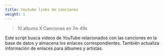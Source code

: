 ```yaml
---
title: Youtube links de canciones
weight: 1
---
```


> 10 albums X Canciones en 7m 49s



Este script busca videos de YouTube relacionados con las canciones en la base de datos y almacena los enlaces correspondientes. También actualiza información de enlaces para álbumes y artistas.
